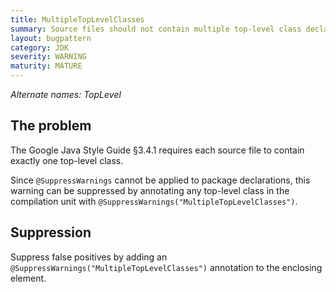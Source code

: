```yaml
---
title: MultipleTopLevelClasses
summary: Source files should not contain multiple top-level class declarations
layout: bugpattern
category: JDK
severity: WARNING
maturity: MATURE
---
```


<!--
*** AUTO-GENERATED, DO NOT MODIFY ***
To make changes, edit the @BugPattern annotation or the explanation in docs/bugpattern.
-->

_Alternate names: TopLevel_

## The problem
The Google Java Style Guide §3.4.1 requires each source file to contain exactly
one top-level class.

Since `@SuppressWarnings` cannot be applied to package declarations, this
warning can be suppressed by annotating any top-level class in the compilation
unit with `@SuppressWarnings("MultipleTopLevelClasses")`.

## Suppression
Suppress false positives by adding an `@SuppressWarnings("MultipleTopLevelClasses")` annotation to the enclosing element.
